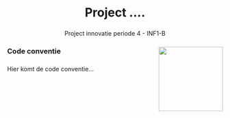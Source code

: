<h1 align="center">Project ....</h1>

###

<p align="center">Project innovatie periode 4 - INF1-B</p>

###

<img align="right" height="150" src="https://i.imgflip.com/8iqaih.gif"  />

###

<h3 align="left">Code conventie</h3>

###

<p align="left">Hier komt de code conventie...</p>

###
